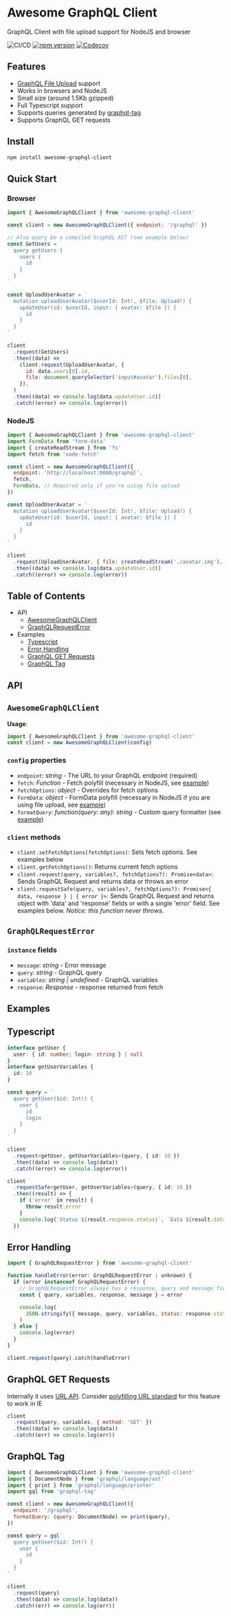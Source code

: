 # Awesome GraphQL Client

GraphQL Client with file upload support for NodeJS and browser

![CI/CD](https://github.com/lynxtaa/awesome-graphql-client/workflows/CI/CD/badge.svg) [![npm version](https://badge.fury.io/js/awesome-graphql-client.svg)](https://badge.fury.io/js/awesome-graphql-client) [![Codecov](https://img.shields.io/codecov/c/github/lynxtaa/awesome-graphql-client)](https://codecov.io/gh/lynxtaa/awesome-graphql-client)

## Features

- [GraphQL File Upload](https://github.com/jaydenseric/graphql-multipart-request-spec) support
- Works in browsers and NodeJS
- Small size (around 1.5Kb gzipped)
- Full Typescript support
- Supports queries generated by [graphql-tag](https://www.npmjs.com/package/graphql-tag)
- Supports GraphQL GET requests

## Install

```sh
npm install awesome-graphql-client
```

## Quick Start

### Browser

```js
import { AwesomeGraphQLClient } from 'awesome-graphql-client'

const client = new AwesomeGraphQLClient({ endpoint: '/graphql' })

// Also query be a compiled GraphQL AST (see example below)
const GetUsers = `
  query getUsers {
    users {
      id
    }
  }
`

const UploadUserAvatar = `
  mutation uploadUserAvatar($userId: Int!, $file: Upload!) {
    updateUser(id: $userId, input: { avatar: $file }) {
      id
    }
  }
`

client
  .request(GetUsers)
  .then((data) =>
    client.request(UploadUserAvatar, {
      id: data.users[0].id,
      file: document.querySelector('input#avatar').files[0],
    }),
  )
  .then((data) => console.log(data.updateUser.id))
  .catch((error) => console.log(error))
```

### NodeJS

```js
import { AwesomeGraphQLClient } from 'awesome-graphql-client'
import FormData from 'form-data'
import { createReadStream } from 'fs'
import fetch from 'node-fetch'

const client = new AwesomeGraphQLClient({
  endpoint: 'http://localhost:8080/graphql',
  fetch,
  FormData, // Required only if you're using file upload
})

const UploadUserAvatar = `
  mutation uploadUserAvatar($userId: Int!, $file: Upload!) {
    updateUser(id: $userId, input: { avatar: $file }) {
      id
    }
  }
`

client
  .request(UploadUserAvatar, { file: createReadStream('./avatar.img'), userId: 10 })
  .then((data) => console.log(data.updateUser.id))
  .catch((error) => console.log(error))
```

## Table of Contents

- API
  - [AwesomeGraphQLClient](#AwesomeGraphQLClient)
  - [GraphQLRequestError](#GraphQLRequestError)
- Examples
  - [Typescript](#Typescript)
  - [Error Handling](#Error-Handling)
  - [GraphQL GET Requests](#GraphQL-GET-Requests)
  - [GraphQL Tag](#GraphQL-Tag)

## API

## `AwesomeGraphQLClient`

**Usage**:

```js
import { AwesomeGraphQLClient } from 'awesome-graphql-client'
const client = new AwesomeGraphQLClient(config)
```

### `config` properties

- `endpoint`: _string_ - The URL to your GraphQL endpoint (required)
- `fetch`: _Function_ - Fetch polyfill (necessary in NodeJS, see [example](#NodeJS))
- `fetchOptions`: _object_ - Overrides for fetch options
- `FormData`: _object_ - FormData polyfill (necessary in NodeJS if you are using file upload, see [example](#NodeJS))
- `formatQuery`: _function(query: any): string_ - Custom query formatter (see [example](#GraphQL-Tag))

### `client` methods

- `client.setFetchOptions(fetchOptions)`: Sets fetch options. See examples below
- `client.getFetchOptions()`: Returns current fetch options
- `client.request(query, variables?, fetchOptions?): Promise<data>`: Sends GraphQL Request and returns data or throws an error
- `client.requestSafe(query, variables?, fetchOptions?): Promise<{ data, response } | { error }>`: Sends GraphQL Request and returns object with 'data' and 'response' fields or with a single 'error' field. See examples below. _Notice: this function never throws_.

## `GraphQLRequestError`

### `instance` fields

- `message`: _string_ - Error message
- `query`: _string_ - GraphQL query
- `variables`: _string | undefined_ - GraphQL variables
- `response`: _Response_ - response returned from fetch

## Examples

## Typescript

```ts
interface getUser {
  user: { id: number; login: string } | null
}
interface getUserVariables {
  id: 10
}

const query = `
  query getUser($id: Int!) {
    user {
      id
      login
    }
  }
`

client
  .request<getUser, getUserVariables>(query, { id: 10 })
  .then((data) => console.log(data))
  .catch((error) => console.log(error))

client
  .requestSafe<getUser, getUserVariables>(query, { id: 10 })
  .then((result) => {
    if ('error' in result) {
      throw result.error
    }
    console.log(`Status ${result.response.status}`, `Data ${result.data.user}`)
  })
```

## Error Handling

```js
import { GraphQLRequestError } from 'awesome-graphql-client'

function handleError(error: GraphQLRequestError | unknown) {
  if (error instanceof GraphQLRequestError) {
    // GraphQLRequestError always has a response, query and message fields
    const { query, variables, response, message } = error

    console.log(
      JSON.stringify({ message, query, variables, status: response.status }, null, '  '),
    )
  } else {
    console.log(error)
  }
}

client.request(query).catch(handleError)
```

## GraphQL GET Requests

Internally it uses [URL API](https://developer.mozilla.org/ru/docs/Web/API/URL/URL). Consider [polyfilling URL standard](https://github.com/zloirock/core-js#url-and-urlsearchparams) for this feature to work in IE

```js
client
  .request(query, variables, { method: 'GET' })
  .then((data) => console.log(data))
  .catch((err) => console.log(err))
```

## GraphQL Tag

```js
import { AwesomeGraphQLClient } from 'awesome-graphql-client'
import { DocumentNode } from 'graphql/language/ast'
import { print } from 'graphql/language/printer'
import gql from 'graphql-tag'

const client = new AwesomeGraphQLClient({
  endpoint: '/graphql',
  formatQuery: (query: DocumentNode) => print(query),
})

const query = gql`
  query getUser($id: Int!) {
    user {
      id
    }
  }
`

client
  .request(query)
  .then((data) => console.log(data))
  .catch((err) => console.log(err))
```
